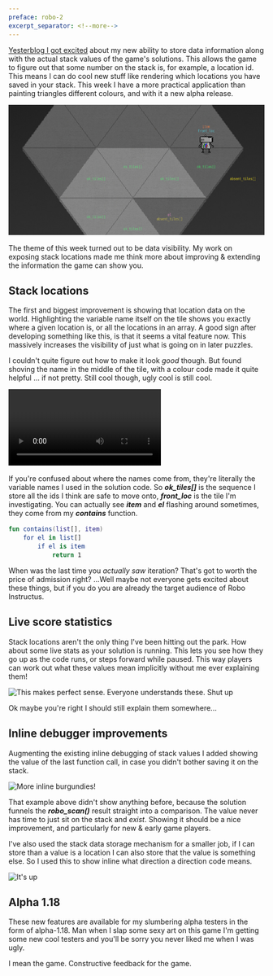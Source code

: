 ```yaml
---
preface: robo-2
excerpt_separator: <!--more-->
---
```

[Yesterblog I got excited](/2018/08/17/painting-the-stack-upon-the-world.html) about my new ability to store data information along with the actual stack values of the game's solutions. This allows the game to figure out that some number on the stack is, for example, a location id. This means I can do cool new stuff like rendering which locations you have saved in your stack. This week I have a more practical application than painting triangles different colours, and with it a new alpha release.

![](/assets/2018-08-24/top.jpg "Boom; Stack locations")

<!--more-->

The theme of this week turned out to be data visibility. My work on exposing stack locations made me think more about improving & extending the information the game can show you.

## Stack locations
The first and biggest improvement is showing that location data on the world. Highlighting the variable name itself on the tile shows you exactly where a given location is, or all the locations in an array. A good sign after developing something like this, is that it seems a vital feature now. This massively increases the visibility of just what is going on in later puzzles.

I couldn't quite figure out how to make it look _good_ though. But found shoving the name in the middle of the tile, with a colour code made it quite helpful ... if not pretty. Still cool though, ugly cool is still cool.

<video src="/assets/2018-08-24/stack-locations.mp4" controls></video>

If you're confused about where the names come from, they're literally the variable names I used in the solution code. So ***ok_tiles[]*** is the sequence I store all the ids I think are safe to move onto, ***front_loc*** is the tile I'm investigating. You can actually see ***item*** and ***el*** flashing around sometimes, they come from my ***contains*** function.

```kotlin
fun contains(list[], item)
    for el in list[]
        if el is item
            return 1
```
When was the last time you _actually saw_ iteration? That's got to worth the price of admission right? ...Well maybe not everyone gets excited about these things, but if you do you are already the target audience of Robo Instructus.

## Live score statistics
Stack locations aren't the only thing I've been hitting out the park. How about some live stats as your solution is running. This lets you see how they go up as the code runs, or steps forward while paused. This way players can work out what these values mean implicitly without me ever explaining them!

![](https://user-images.githubusercontent.com/2331607/44598378-b6636600-a7ca-11e8-8fa1-6819f071d3d2.gif "This makes perfect sense. Everyone understands these. Shut up")

Ok maybe you're right I should still explain them somewhere...

## Inline debugger improvements
Augmenting the existing inline debugging of stack values I added showing the value of the last function call, in case you didn't bother saving it on the stack.

![](https://user-images.githubusercontent.com/2331607/44598502-1eb24780-a7cb-11e8-80c5-65335f485c04.png "More inline burgundies!")

That example above didn't show anything before, because the solution funnels the ***robo_scan()*** result straight into a comparison. The value never has time to just sit on the stack and _exist_. Showing it should be a nice improvement, and particularly for new & early game players.

I've also used the stack data storage mechanism for a smaller job, if I can store than a value is a location I can also store that the value is something else. So I used this to show inline what direction a direction code means.

![](https://user-images.githubusercontent.com/2331607/44598683-b9128b00-a7cb-11e8-9991-c24db1cdfd47.png "It's up")

## Alpha 1.18
These new features are available for my slumbering alpha testers in the form of alpha-1.18. Man when I slap some sexy art on this game I'm getting some new cool testers and you'll be sorry you never liked me when I was ugly.

I mean the game. Constructive feedback for the game.
